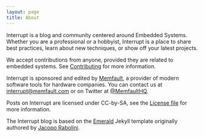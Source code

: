 ```yaml
---
layout: page
title: About
---
```


Interrupt is a blog and community centered around Embedded Systems. Whether you
are a professional or a hobbyist, Interrupt is a place to share best practices,
learn about new techniques, or show off your latest projects.

We accept contributions from anyone, provided they are related to embedded
systems. See [Contributing](contributing) for more information.

Interrupt is sponsored and edited by [Memfault](https://memfault.com), a
provider of modern software tools for hardware companies. You can contact us at
[interrupt@memfault.com](mailto:interrupt@memfault.com) or on Twitter at
[@MemfaultHQ](https://twitter.com/MemfaultHQ).

Posts on Interrupt are licensed under CC-by-SA, see the [License
file](https://github.com/memfault/interrupt/blob/master/License.md) for
more information.

The Interrupt blog is based on the
[Emerald](https://github.com/KingFelix/emerald) Jekyll template originally
authored by [Jacopo Rabolini](www.jacoporabolini).


